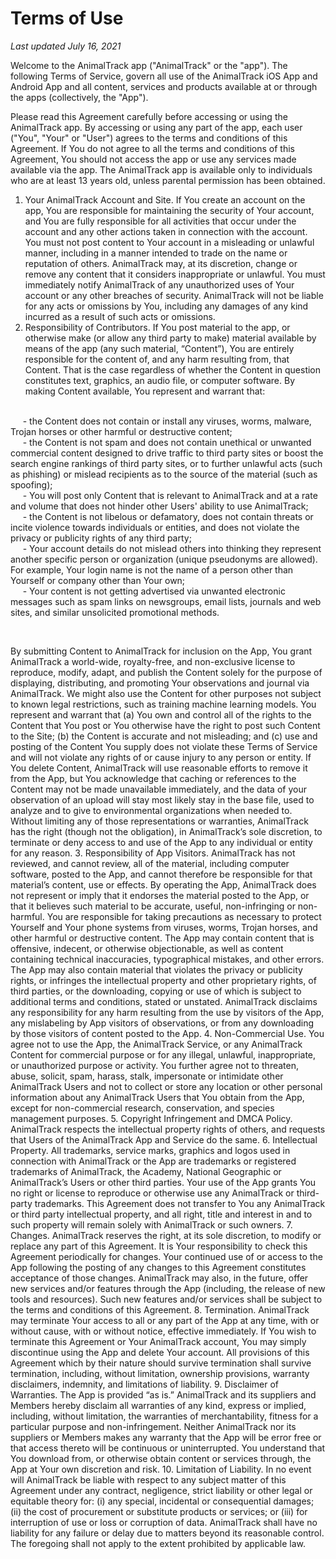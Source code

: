 # Terms of Use

_Last updated July 16, 2021_

Welcome to the AnimalTrack app ("AnimalTrack" or the "app"). The following Terms of Service, govern all use of the AnimalTrack iOS App and Android App and all content, services and products available at or through the apps (collectively, the "App"). 

Please read this Agreement carefully before accessing or using the AnimalTrack app. By accessing or using any part of the app, each user ("You", "Your" or "User") agrees to the terms and conditions of this Agreement. If You do not agree to all the terms and conditions of this Agreement, You should not access the app or use any services made available via the app. The AnimalTrack app is available only to individuals who are at least 13 years old, unless parental permission has been obtained.
1.	Your AnimalTrack Account and Site. If You create an account on the app, You are responsible for maintaining the security of Your account, and You are fully responsible for all activities that occur under the account and any other actions taken in connection with the account. You must not post content to Your account in a misleading or unlawful manner, including in a manner intended to trade on the name or reputation of others. AnimalTrack may, at its discretion, change or remove any content that it considers inappropriate or unlawful. You must immediately notify AnimalTrack of any unauthorized uses of Your account or any other breaches of security. AnimalTrack will not be liable for any acts or omissions by You, including any damages of any kind incurred as a result of such acts or omissions.
2.	Responsibility of Contributors. If You post material to the app, or otherwise make (or allow any third party to make) material available by means of the app (any such material, “Content”), You are entirely responsible for the content of, and any harm resulting from, that Content. That is the case regardless of whether the Content in question constitutes text, graphics, an audio file, or computer software. By making Content available, You represent and warrant that: <br><br>

&nbsp;&nbsp;&nbsp;&nbsp;&nbsp;-	the Content does not contain or install any viruses, worms, malware, Trojan horses or other harmful or destructive content; <br>
&nbsp;&nbsp;&nbsp;&nbsp;&nbsp;-	the Content is not spam and does not contain unethical or unwanted commercial content designed to drive traffic to third party sites or boost the search engine rankings of third party sites, or to further unlawful acts (such as phishing) or mislead recipients as to the source of the material (such as spoofing); <br>
&nbsp;&nbsp;&nbsp;&nbsp;&nbsp;-	You will post only Content that is relevant to AnimalTrack and at a rate and volume that does not hinder other Users' ability to use AnimalTrack; <br>
&nbsp;&nbsp;&nbsp;&nbsp;&nbsp;-	the Content is not libelous or defamatory, does not contain threats or incite violence towards individuals or entities, and does not violate the privacy or publicity rights of any third party; <br>
&nbsp;&nbsp;&nbsp;&nbsp;&nbsp;-	Your account details do not mislead others into thinking they represent another specific person or organization (unique pseudonyms are allowed). For example, Your login name is not the name of a person other than Yourself or company other than Your own; <br>
&nbsp;&nbsp;&nbsp;&nbsp;&nbsp;-	Your content is not getting advertised via unwanted electronic messages such as spam links on newsgroups, email lists, journals and web sites, and similar unsolicited promotional methods. <br>

<br>

By submitting Content to AnimalTrack for inclusion on the App, You grant AnimalTrack a world-wide, royalty-free, and non-exclusive license to reproduce, modify, adapt, and publish the Content solely for the purpose of displaying, distributing, and promoting Your observations and journal via AnimalTrack. We might also use the Content for other purposes not subject to known legal restrictions, such as training machine learning models. You represent and warrant that (a) You own and control all of the rights to the Content that You post or You otherwise have the right to post such Content to the Site; (b) the Content is accurate and not misleading; and (c) use and posting of the Content You supply does not violate these Terms of Service and will not violate any rights of or cause injury to any person or entity. If You delete Content, AnimalTrack will use reasonable efforts to remove it from the App, but You acknowledge that caching or references to the Content may not be made unavailable immediately, and the data of your observation of an upload will stay most likely stay in the base file, used to analyze and to give to environmental organizations when needed to.
Without limiting any of those representations or warranties, AnimalTrack has the right (though not the obligation), in AnimalTrack’s sole discretion, to terminate or deny access to and use of the App to any individual or entity for any reason.
3.	Responsibility of App Visitors. AnimalTrack has not reviewed, and cannot review, all of the material, including computer software, posted to the App, and cannot therefore be responsible for that material’s content, use or effects. By operating the App, AnimalTrack does not represent or imply that it endorses the material posted to the App, or that it believes such material to be accurate, useful, non-infringing or non-harmful. You are responsible for taking precautions as necessary to protect Yourself and Your phone systems from viruses, worms, Trojan horses, and other harmful or destructive content. The App may contain content that is offensive, indecent, or otherwise objectionable, as well as content containing technical inaccuracies, typographical mistakes, and other errors. The App may also contain material that violates the privacy or publicity rights, or infringes the intellectual property and other proprietary rights, of third parties, or the downloading, copying or use of which is subject to additional terms and conditions, stated or unstated. AnimalTrack disclaims any responsibility for any harm resulting from the use by visitors of the App, any mislabeling by App visitors of observations, or from any downloading by those visitors of content posted to the App.
4.	Non-Commercial Use. You agree not to use the App, the AnimalTrack Service, or any AnimalTrack Content for commercial purpose or for any illegal, unlawful, inappropriate, or unauthorized purpose or activity. You further agree not to threaten, abuse, solicit, spam, harass, stalk, impersonate or intimidate other AnimalTrack Users and not to collect or store any location or other personal information about any AnimalTrack Users that You obtain from the App, except for non-commercial research, conservation, and species management purposes.
5.	Copyright Infringement and DMCA Policy. AnimalTrack respects the intellectual property rights of others, and requests that Users of the AnimalTrack App and Service do the same.
6.	Intellectual Property. All trademarks, service marks, graphics and logos used in connection with AnimalTrack or the App are trademarks or registered trademarks of AnimalTrack, the Academy, National Geographic or AnimalTrack’s Users or other third parties. Your use of the App grants You no right or license to reproduce or otherwise use any AnimalTrack or third-party trademarks. This Agreement does not transfer to You any AnimalTrack or third party intellectual property, and all right, title and interest in and to such property will remain solely with AnimalTrack or such owners.
7.	Changes. AnimalTrack reserves the right, at its sole discretion, to modify or replace any part of this Agreement. It is Your responsibility to check this Agreement periodically for changes. Your continued use of or access to the App following the posting of any changes to this Agreement constitutes acceptance of those changes. AnimalTrack may also, in the future, offer new services and/or features through the App (including, the release of new tools and resources). Such new features and/or services shall be subject to the terms and conditions of this Agreement.
8.	Termination. AnimalTrack may terminate Your access to all or any part of the App at any time, with or without cause, with or without notice, effective immediately. If You wish to terminate this Agreement or Your AnimalTrack account, You may simply discontinue using the App and delete Your account. All provisions of this Agreement which by their nature should survive termination shall survive termination, including, without limitation, ownership provisions, warranty disclaimers, indemnity, and limitations of liability.
9.	Disclaimer of Warranties. The App is provided “as is.” AnimalTrack and its suppliers and Members hereby disclaim all warranties of any kind, express or implied, including, without limitation, the warranties of merchantability, fitness for a particular purpose and non-infringement. Neither AnimalTrack nor its suppliers or Members makes any warranty that the App will be error free or that access thereto will be continuous or uninterrupted. You understand that You download from, or otherwise obtain content or services through, the App at Your own discretion and risk.
10.	Limitation of Liability. In no event will AnimalTrack be liable with respect to any subject matter of this Agreement under any contract, negligence, strict liability or other legal or equitable theory for: (i) any special, incidental or consequential damages; (ii) the cost of procurement or substitute products or services; or (iii) for interruption of use or loss or corruption of data. AnimalTrack shall have no liability for any failure or delay due to matters beyond its reasonable control. The foregoing shall not apply to the extent prohibited by applicable law.
